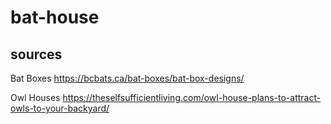 # bat-house

## sources 

Bat Boxes
https://bcbats.ca/bat-boxes/bat-box-designs/

Owl Houses
https://theselfsufficientliving.com/owl-house-plans-to-attract-owls-to-your-backyard/

